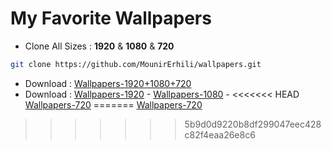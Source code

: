 # My Favorite Wallpapers
* Clone All Sizes : **1920** & **1080** & **720**
```sh
git clone https://github.com/MounirErhili/wallpapers.git
```
* Download : [Wallpapers-1920+1080+720](https://github.com/MounirErhili/wallpapers/archive/master.zip "Download Sizes 1920 & 1080 & 720")
* Download :
[Wallpapers-1920](https://github.com/MounirErhili/wallpapers/archive/1920.zip "Wallpapers 1920") - 
[Wallpapers-1080](https://github.com/MounirErhili/wallpapers/archive/1080.zip "Wallpapers 1080") - 
<<<<<<< HEAD
[Wallpapers-720](https://github.com/MounirErhili/wallpapers/archive/720.zip "Wallpapers 720")
=======
[Wallpapers-720](https://github.com/MounirErhili/wallpapers/archive/720.zip "Wallpapers 720")
>>>>>>> 5b9d0d9220b8df299047eec428c82f4eaa26e8c6
